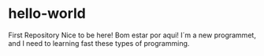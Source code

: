 # hello-world
First Repository
Nice to be here! Bom estar por aqui!
I´m a new programmet, and I need to learning fast these types of programming.
